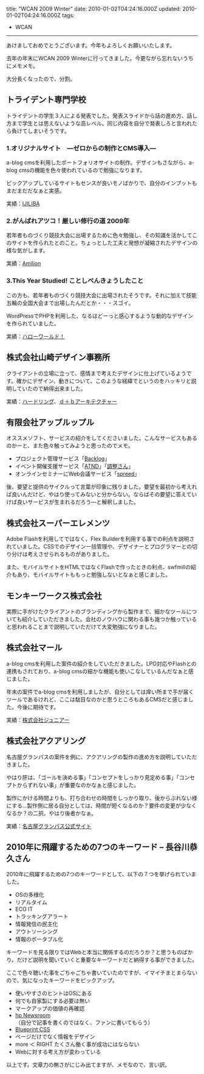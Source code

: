 title: "WCAN 2009 Winter"
date: 2010-01-02T04:24:16.000Z
updated: 2010-01-02T04:24:16.000Z
tags: 
  - WCAN
---


あけましておめでとうございます。今年もよろしくお願いいたします。

去年の年末にWCAN 2009 Winterに行ってきました。今更ながら忘れないうちにメモメモ。

大分長くなったので、分割。


## トライデント専門学校

トライデントの学生３人による発表でした。発表スライドから話の進め方、話し方まで学生とは思えないような高レベル。同じ内容を自分で発表しろと言われたら負けてしまいそうです。

### 1.オリジナルサイト　―ゼロからの制作とCMS導入―

a-blog cmsを利用したポートフォリオサイトの制作。デザインもさながら、a-blog cmsの機能を色々使われているので勉強になります。

ピックアップしているサイトもセンスが良いモノばかりで、自分のインプットもまだまだだなぁと実感。

実績：[IJILIBA](http://kazuyamizuno.net/IJILIBA/)

### 2.がんばれアツコ！厳しい修行の道 2009年

若年者ものづくり競技大会に出場するために色々勉強し、その知識を活かしてこのサイトを作られたとのこと。ちょっとした工夫と発想が凝縮されたデザインの様な気がします。

実績：[Amilion](http://www.kuronowish.com/~kiti/)

### 3.This Year Studied! ことしべんきょうしたこと

この方も、若年者ものづくり競技大会に出場されたそうです。それに加えて技能五輪の全国大会まで出場したんだとか・・・スゴイ。

WordPressでPHPを利用した、なるほどーっと感心するような動的なデザインを作られていました。

実績：[ハローワールド！](http://trident-com.net/~2009w012/blog/)


## 株式会社山崎デザイン事務所

クライアントの立場に立って、感情まで考えたデザインに仕上げているようです。確かにデザイン、動きについて、このような経緯でというのをハッキリと説明していたので納得出来ました。

実績：[ハードリング](http://hurdling.jp/)、[ｄ＋ｂアーキテクチャー](http://www.d-b.co.jp/)


## 有限会社アップルップル

オススメソフト、サービスの紹介をしてくださいました。こんなサービスもあるのかーと、また色々触ってみようと思ったのでメモ。

- プロジェクト管理サービス「[Backlog](http://www.backlog.jp/)」
- イベント開催支援サービス「[ATND](http://atnd.org/)」「[調整さん](http://chouseisan.com/)」
- オンラインセミナーにWeb会議サービス「[spreed](http://www.web-stage.jp/spreed/)」

後、要望と提供のサイクルって言葉が印象に残りました。要望を最初から考えれば良いんだけど、やはり使ってみないと分からない。ならばその要望に答えていけば良いサービスが生まれるだろう―と解釈しました。


## 株式会社スーパーエレメンツ

Adobe Flashを利用してではなく、Flex Builderを利用する事での利点を説明されていました。CSSでのデザイン一括管理や、デザイナーとプログラマーとの切り分けは考えさせられるものがありました。

また、モバイルサイトをHTMLではなくFlashで作ったときの利点、swfmillの紹介もあり、モバイルサイトももっと勉強しないとなぁと感じました。


## モンキーワークス株式会社

実際に手がけたクライアントのブランディングから製作まで、細かなツールについても紹介していただきました。会社のノウハウに関わる事も幾つか触っていると思われることまで説明していただけて大変勉強になりました。


## 株式会社マール

a-blog cmsを利用した案件の紹介をしていただきました。LPO対応やFlashとの連携もされており、a-blog cmsの細かな機能も使いこなしているんだなぁと感じました。

年末の案件でa-blog cmsを利用しましたが、自分としては痒い所まで手が届くツールであるけれど、ここは駄目なのかと思うところもあるCMSだと感じました。今後に期待です。

実績：[株式会社ジュニアー](http://junior.co.jp/)


## 株式会社アクアリング

名古屋グランパスの案件を例に、アクアリングの製作の進め方を説明していただきました。

やはり肝は、「ゴールを決める事」「コンセプトをしっかり見定める事」「コンセプトからずれない事」が重要なのかなぁと感じました。

製作にかける時間よりも、打ち合わせの時間をしっかり取り、後からぶれない様にする…製作側に居る自分としては、時間が短くなるのか？要件の変更が少なくなるか？の二択。やはり後者かなぁ。

実績：[名古屋グランパス公式サイト](http://nagoya-grampus.jp/)


## 2010年に飛躍するための7つのキーワード – 長谷川恭久さん

2010年に飛躍するための7つのキーワードとして、以下の７つを挙げられていました。

- OSの多様化
- リアルタイム
- ECO IT
- トラッキングアラート
- 情報発信の民主化
- アウトソーシング
- 情報のポータブル化

キーワードを見る限りではWebと本当に関係するのだろうか？と思うものばかり。だけど説明を聞いていくと重要なキーワードだと納得する事ができました。

ここで色々聴いた事をごちゃごちゃ書いていたのですが、イマイチまとまらないので、気になったキーワードをピックアップ。

- 使いやすさのヒントはOSにある
- 何でも自家製にする必要は無い
- マークアップの価値の再確認
- [hp Newsroom](http://www.hp.com/hpinfo/newsroom/)  
 （自分で記事を書くのではなく、ファンに書いてもらう）
- [Blueprint CSS](http://www.blueprintcss.org/)
- ページだけでなく情報をデザイン
- more ＜ RIGHT たくさん働く事が成功にはならない
- Webに対する考え方が変わっている

以上です。文章力の無さがにじみ出てますが、メモなので、言い訳。


